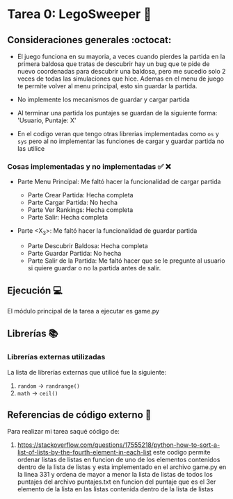 # Tarea 0: LegoSweeper :school_satchel:

## Consideraciones generales :octocat:

* El juego funciona en su mayoria, a veces cuando pierdes la partida en la primera baldosa que tratas de descubrir hay un bug que te pide de nuevo coordenadas para descubrir una baldosa, pero me sucedio solo 2 veces de todas las simulaciones que hice. Ademas en el menu de juego te permite volver al menu principal, esto sin guardar la partida.

* No implemente los mecanismos de guardar y cargar partida

* Al terminar una partida los puntajes se guardan de la siguiente forma: 'Usuario, Puntaje: X'

* En el codigo veran que tengo otras librerias implementadas como ```os``` y ```sys``` pero al no implementar las funciones de cargar y guardar partida no las utilice

### Cosas implementadas y no implementadas :white_check_mark: :x:


* Parte Menu Principal: Me faltó hacer la funcionalidad de cargar partida
    * Parte Crear Partida: Hecha completa 
    * Parte Cargar Partida: No hecha
    * Parte Ver Rankings: Hecha completa
    * Parte Salir: Hecha completa

* Parte <X<sub>3</sub>>: Me faltó hacer la funcionalidad de guardar partida
    * Parte Descubrir Baldosa: Hecha completa
    * Parte Guardar Partida: No hecha
    * Parte Salir de la Partida: Me faltó hacer que se le pregunte al usuario si quiere guardar o no la partida antes de salir.


## Ejecución :computer:
El módulo principal de la tarea a ejecutar es  game.py

## Librerías :books:
### Librerías externas utilizadas
La lista de librerías externas que utilicé fue la siguiente:

1. ```random``` -> ```randrange()```
2. ```math``` -> ```ceil()``` 

## Referencias de código externo :book:

Para realizar mi tarea saqué código de:

1. https://stackoverflow.com/questions/17555218/python-how-to-sort-a-list-of-lists-by-the-fourth-element-in-each-list
este codigo permite ordenar listas de listas en funcion de uno de los elementos contenidos dentro de la lista de listas y esta implementado en el archivo game.py en la linea 331 y ordena de mayor a menor la lista de listas de todos los puntajes del archivo puntajes.txt en funcion del puntaje que es el 3er elemento de la lista en las listas contenida dentro de la lista de listas
